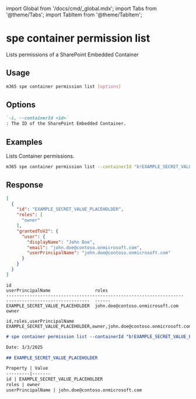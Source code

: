 <!-- DISCLAIMER: All secrets, passwords, and sensitive values in this document are examples only and not real credentials. -->
import Global from '/docs/cmd/_global.mdx';
import Tabs from '@theme/Tabs';
import TabItem from '@theme/TabItem';

# spe container permission list

Lists permissions of a SharePoint Embedded Container

## Usage

```sh
m365 spe container permission list [options]
```

## Options

```md definition-list
`-i, --containerId <id>`
: The ID of the SharePoint Embedded Container.
```

<Global />

## Examples

Lists Container permissions.

```sh
m365 spe container permission list --containerId "b!EXAMPLE_SECRET_VALUE_PLACEHOLDER"
```

## Response

<Tabs>
  <TabItem value="JSON">

  ```json
  [
    {
      "id": "EXAMPLE_SECRET_VALUE_PLACEHOLDER",
      "roles": [
        "owner"
      ],
      "grantedToV2": {
        "user": {
          "displayName": "John Doe",
          "email": "john.doe@contoso.onmicrosoft.com",
          "userPrincipalName": "john.doe@contoso.onmicrosoft.com"
        }
      }
    }
  ]
  ```

  </TabItem>
  <TabItem value="Text">

  ```text
  id                                                                    userPrincipalName                 roles
  --------------------------------------------------------------------  --------------------------------  ------
  EXAMPLE_SECRET_VALUE_PLACEHOLDER  john.doe@contoso.onmicrosoft.com  owner
  ```

  </TabItem>
  <TabItem value="CSV">

  ```csv
  id,roles,userPrincipalName
  EXAMPLE_SECRET_VALUE_PLACEHOLDER,owner,john.doe@contoso.onmicrosoft.com
  ```

  </TabItem>
  <TabItem value="Markdown">

  ```md
  # spe container permission list --containerId "b!EXAMPLE_SECRET_VALUE_PLACEHOLDER"

  Date: 3/3/2025

  ## EXAMPLE_SECRET_VALUE_PLACEHOLDER

  Property | Value
  ---------|-------
  id | EXAMPLE_SECRET_VALUE_PLACEHOLDER
  roles | owner
  userPrincipalName | john.doe@contoso.onmicrosoft.com
  ```

  </TabItem>
</Tabs>
